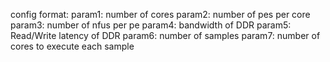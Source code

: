 config format:
param1: number of cores
param2: number of pes per core
param3: number of nfus per pe
param4: bandwidth of DDR
param5: Read/Write latency of DDR
param6: number of samples
param7: number of cores to execute each sample

